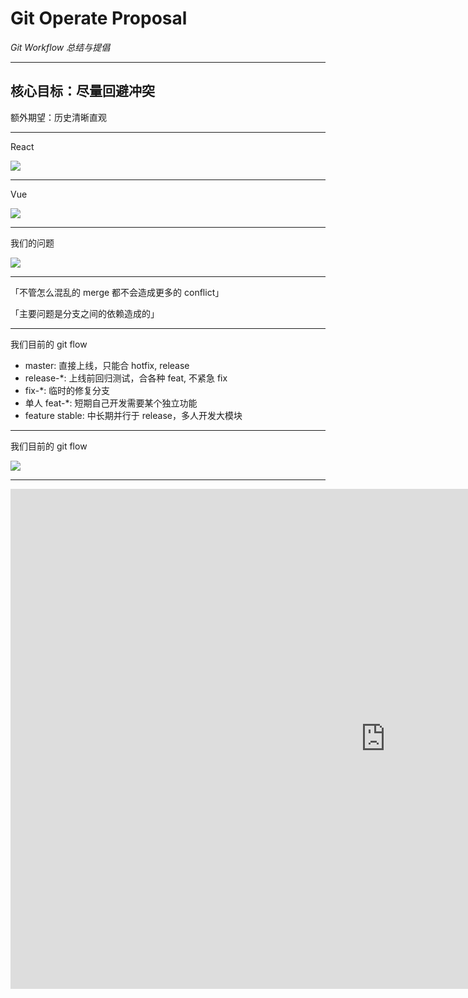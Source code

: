 # Git Operate Proposal

*Git Workflow 总结与提倡*

<style>
  .content h1 {
    text-transform: none;
  }
</style>
---

## 核心目标：尽量回避冲突

额外期望：历史清晰直观

---

React

<div class="scroll">

![](./images/react-git-branchs.png)

</div>

<style>
  .content .scroll {
    max-height: 660px;
    overflow: scroll;
  }

  .content .scroll::-webkit-scrollbar {
    display: none;
  }


  .content .scroll p {
    margin: 0;
  }

  .content img {
    display: block;
    margin: auto;
    max-width: 60%;
    max-height: unset;
  }
</style>

---


Vue

<div class="scroll">

![](./images/vue-git-branchs.png)

</div>

<style>
  .content .scroll {
    max-height: 660px;
    overflow: scroll;
  }

  .content .scroll::-webkit-scrollbar {
    display: none;
  }


  .content .scroll p {
    margin: 0;
  }

  .content img {
    display: block;
    margin: auto;
    max-width: 60%;
    max-height: unset;
  }
</style>


---

我们的问题

<div class="scroll">

![](./images/merge-chaos.png)

</div>

<style>
  .content .scroll {
    max-height: 660px;
    overflow: scroll;
  }

  .content .scroll::-webkit-scrollbar {
    display: none;
  }


  .content .scroll p {
    margin: 0;
  }

  .content img {
    display: block;
    margin: auto;
    max-width: 60%;
    max-height: unset;
  }
</style>

---

「不管怎么混乱的 merge 都不会造成更多的 conflict」

「主要问题是分支之间的依赖造成的」

---

我们目前的 git flow

- master: 直接上线，只能合 hotfix, release
- release-*: 上线前回归测试，合各种 feat, 不紧急 fix
- fix-*: 临时的修复分支
- 单人 feat-*: 短期自己开发需要某个独立功能
- feature stable: 中长期并行于 release，多人开发大模块

---

我们目前的 git flow

![](./images/current-git-flow.png)


<style>
  .content img {
    display: block;
    margin: auto;
    max-width: 80%;
  }
</style>

---

<!-- 一步步演示刚才的 git flow 怎么来的 -->

<iframe 
  src="https://git-school.github.io/visualizing-git/#free"
  scrolling="no"
  border="0"
  frameborder="no"
  framespacing="0"
  allowfullscreen="true"
  style="width: 1200px; height: 800px"
/>

---

刚才的模拟命令

```bash
# 前期准备
git checkout -b feature
git checkout -b other
git checkout -b release

git commit -m c1
git commit -m c2
git commit -m c3

# 模拟别人合到 release
git checkout other
git commit
git commit
git commit
git merge release

# MR: Merge `other` into `release`
git checkout release
git merge other

# 视角回到自己
git checkout feature
git commit -m feat1
git commit -m feat2
git commit -m feat3

git merge release

# MR: Merge `feature` into `release`
git checkout release
git merge feature

# 模拟别人有合 fix 到 release
git checkout master

git commit -m fix1
git commit -m fix2
git commit -m fix3
git commit -m fix4

# 回到 release 视角
git checkout release
git merge master

# MR: Merge `feature` into `release`
git checkout master
git merge release
```


<style>
  .content pre {
    max-height: 660px;
    overflow: scroll;
  }

  .content pre::-webkit-scrollbar {
    display: none;
  }
</style>

---

两个提倡

- 多用 rebase
- 多用 squash

---

两个限制

- 只有单人开发分支才能用 rebase
- 只有连续多个 fix 才该用 squash

---

rebase / squash


![](./images/rebase-git-flow.png)


<style>
  .content img {
    display: block;
    margin: auto;
    max-width: 80%;
  }
</style>

---

演示 rebase / squash 方式

https://git-school.github.io/visualizing-git/#free

---

![](./images/never-merge-master-into-self.svg)


<style>
  .content img {
    display: block;
    margin: auto;
    max-width: 100%;
  }
</style>

